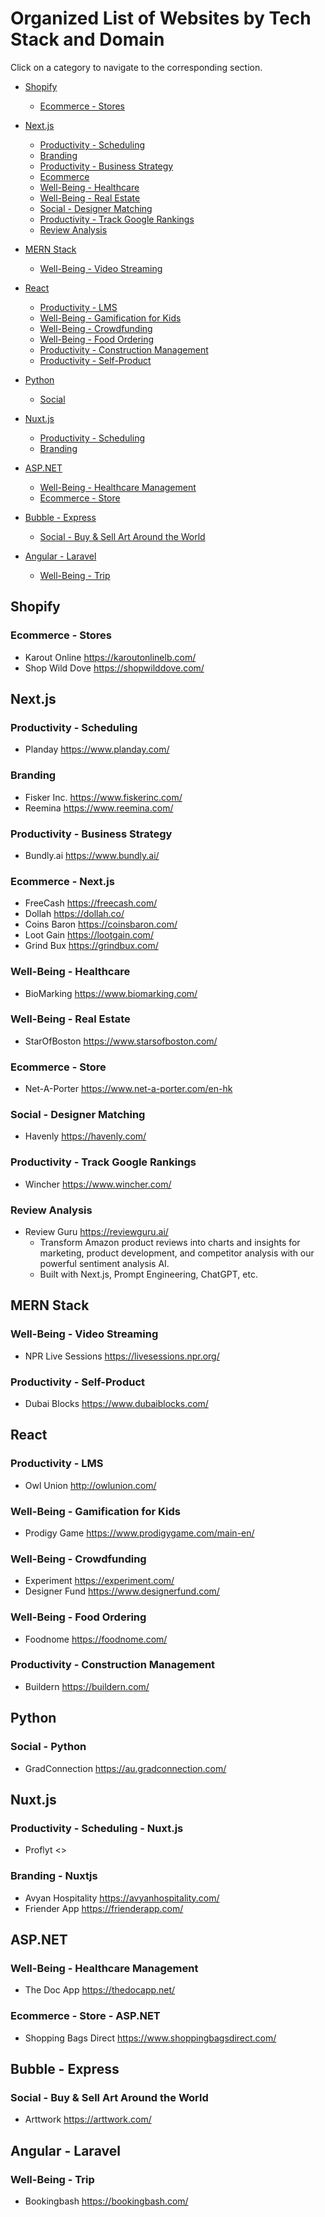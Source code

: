 # Organized List of Websites by Tech Stack and Domain

Click on a category to navigate to the corresponding section.

- [Shopify](#shopify)
  - [Ecommerce - Stores](#ecommerce---stores)
- [Next.js](#nextjs)
  - [Productivity - Scheduling](#productivity---scheduling)
  - [Branding](#branding)
  - [Productivity - Business Strategy](#productivity---business-strategy)
  - [Ecommerce](#ecommerce---nextjs)
  - [Well-Being - Healthcare](#well-being---healthcare)
  - [Well-Being - Real Estate](#well-being---real-estate)
  - [Social - Designer Matching](#social---designer-matching)
  - [Productivity - Track Google Rankings](#productivity---track-google-rankings)
  - [Review Analysis](#review-analysis)
- [MERN Stack](#mern-stack)
  - [Well-Being - Video Streaming](#well-being---video-streaming)
- [React](#react)
  - [Productivity - LMS](#productivity---lms)
  - [Well-Being - Gamification for Kids](#well-being---gamification-for-kids)
  - [Well-Being - Crowdfunding](#well-being---crowdfunding)   
  - [Well-Being - Food Ordering](#well-being---food-ordering)
  - [Productivity - Construction Management](#productivity---construction-management)
  - [Productivity - Self-Product](#productivity---self-product)

- [Python](#python)
  - [Social](#social-python)
- [Nuxt.js](#nuxtjs)
  - [Productivity - Scheduling](#productivity---scheduling---nuxtjs)
  - [Branding](#branding-nuxtjs)
- [ASP.NET](#aspnet)
  - [Well-Being - Healthcare Management](#well-being---healthcare-management)
  - [Ecommerce - Store](#ecommerce---store-aspnet)
- [Bubble - Express](#bubble---express)
  - [Social - Buy & Sell Art Around the World](#social---buy--sell-art-around-the-world)
- [Angular - Laravel](#angular---laravel)
  - [Well-Being - Trip](#well-being---trip)

## Shopify
### Ecommerce - Stores
- Karout Online <https://karoutonlinelb.com/>
- Shop Wild Dove <https://shopwilddove.com/>

## Next.js
### Productivity - Scheduling
- Planday <https://www.planday.com/>

### Branding
- Fisker Inc. <https://www.fiskerinc.com/>
- Reemina <https://www.reemina.com/>

### Productivity - Business Strategy
- Bundly.ai <https://www.bundly.ai/>

### Ecommerce - Next.js
- FreeCash <https://freecash.com/>
- Dollah <https://dollah.co/>
- Coins Baron <https://coinsbaron.com/>
- Loot Gain <https://lootgain.com/>
- Grind Bux <https://grindbux.com/>

### Well-Being - Healthcare
- BioMarking <https://www.biomarking.com/>

### Well-Being - Real Estate
- StarOfBoston <https://www.starsofboston.com/>

### Ecommerce - Store
- Net-A-Porter <https://www.net-a-porter.com/en-hk>

### Social - Designer Matching
- Havenly <https://havenly.com/>

### Productivity - Track Google Rankings
- Wincher <https://www.wincher.com/>

### Review Analysis
- Review Guru <https://reviewguru.ai/>
  - Transform Amazon product reviews into charts and insights for marketing, product development, and competitor analysis with our powerful sentiment analysis AI.
  - Built with Next.js, Prompt Engineering, ChatGPT, etc.

## MERN Stack
### Well-Being - Video Streaming
- NPR Live Sessions <https://livesessions.npr.org/>

### Productivity - Self-Product
- Dubai Blocks <https://www.dubaiblocks.com/>

## React
### Productivity - LMS
- Owl Union <http://owlunion.com/>

### Well-Being - Gamification for Kids
- Prodigy Game <https://www.prodigygame.com/main-en/>

### Well-Being - Crowdfunding
- Experiment <https://experiment.com/>
- Designer Fund <https://www.designerfund.com/>

### Well-Being - Food Ordering
- Foodnome <https://foodnome.com/>

### Productivity - Construction Management
- Buildern <https://buildern.com/>

## Python
### Social - Python
- GradConnection <https://au.gradconnection.com/>

## Nuxt.js
### Productivity - Scheduling - Nuxt.js
- Proflyt <>
### Branding - Nuxtjs
- Avyan Hospitality <https://avyanhospitality.com/>
- Friender App <https://frienderapp.com/>

## ASP.NET
### Well-Being - Healthcare Management
- The Doc App <https://thedocapp.net/>

### Ecommerce - Store - ASP.NET
- Shopping Bags Direct <https://www.shoppingbagsdirect.com/>

## Bubble - Express
### Social - Buy & Sell Art Around the World
- Arttwork <https://arttwork.com/>

## Angular - Laravel
### Well-Being - Trip
- Bookingbash <https://bookingbash.com/>
``` 
 ```
